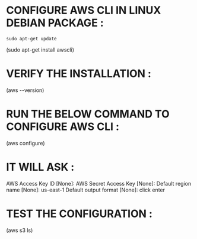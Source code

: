 # CONFIGURE AWS CLI IN LINUX DEBIAN PACKAGE :

`sudo apt-get update`

(sudo apt-get install awscli)

# VERIFY THE INSTALLATION :

 (aws --version)

# RUN THE BELOW COMMAND TO CONFIGURE AWS CLI :

 (aws configure)

# IT WILL ASK :
AWS Access Key ID [None]: <paste your aws access key>
AWS Secret Access Key [None]: <paste your aws secret access key>
Default region name [None]: us-east-1
Default output format [None]: click enter

# TEST THE CONFIGURATION :
(aws s3 ls)



